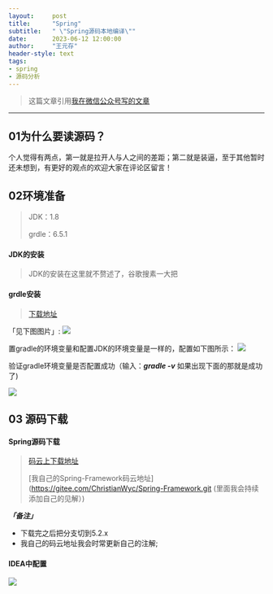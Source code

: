 ```yaml
---
layout:     post
title:      "Spring"
subtitle:   " \"Spring源码本地编译\""
date:       2023-06-12 12:00:00
author:     "王元存"
header-style: text
tags:
- spring
- 源码分析
---
```


> 这篇文章引用[我在微信公众号写的文章](https://mp.weixin.qq.com/s?__biz=MzU3NDQ0ODEzNQ==&mid=2247483898&idx=1&sn=16f2106e54773289fb717bc7f4dfc638&chksm=fd337692ca44ff846f7a024709e50443228c643baccc439025a1baf177a59addf39a52359887#rd)

---

01为什么要读源码？
------
个人觉得有两点，第一就是拉开人与人之间的差距；第二就是装逼，至于其他暂时还未想到，有更好的观点的欢迎大家在评论区留言！

02环境准备
------
>JDK：1.8
> 
> grdle：6.5.1


#### JDK的安装
>JDK的安装在这里就不赘述了，谷歌搜素一大把


#### grdle安装
>[下载地址](https://gradle.org/releases/)

「见下图图片」:
![](https://mmbiz.qpic.cn/mmbiz_png/NU5f7zZQNQ1vCTrCjDcKsUPX5iaiceFf5saHrYkz00UNqWuZ487KmUr36hxe4qbtic15SpDMsK0boMUs4nNiaeCukQ/640?wx_fmt=png&wxfrom=5&wx_lazy=1&wx_co=1)

置gradle的环境变量和配置JDK的环境变量是一样的，配置如下图所示：
![](https://www.wyc.ink/img/spring/spring-01-01.png)

验证gradle环境变量是否配置成功（输入：***gradle -v*** 如果出现下面的那就是成功了)

![](https://www.wyc.ink/img/spring/img.png)

03 源码下载
------
#### Spring源码下载

>[码云上下载地址](https://gitee.com/mirrors/Spring-Framework)
> 
>[我自己的Spring-Framework码云地址](https://gitee.com/ChristianWyc/Spring-Framework.git  (里面我会持续添加自己的见解）)

***「备注」***
* 下载完之后把分支切到5.2.x
* 我自己的码云地址我会时常更新自己的注解;

#### IDEA中配置
![](https://www.wyc.ink/img/spring/img_1.png)








